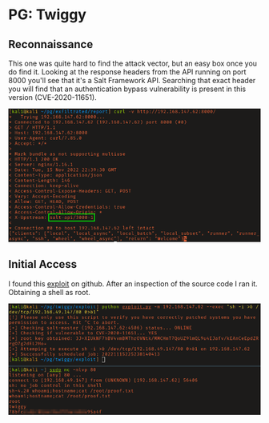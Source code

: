 # PG: Twiggy

## Reconnaissance

This one was quite hard to find the attack vector, but an easy box once you do
find it. Looking at the response headers from the API running on port 8000 
you'll see that it's a Salt Framework API. Searching that exact header you will 
find that an authentication bypass vulnerability is present in this version 
(CVE-2020-11651).

![Salt API in response header](screenshots/2022-11-15_17-40.png)

## Initial Access

I found this [exploit](https://github.com/jasperla/CVE-2020-11651-poc) on
github. After an inspection of the source code I ran it. Obtaining a shell as
root. 

![Proof of root shell](screenshots/root_proof.png)
